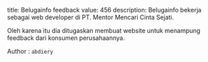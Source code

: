 title: Belugainfo feedback
value: 456
description: Belugainfo bekerja sebagai web developer di PT. Mentor Mencari Cinta Sejati.

Oleh karena itu dia ditugaskan membuat website untuk menampung feedback dari konsumen perusahaannya.

Author : `abdiery`